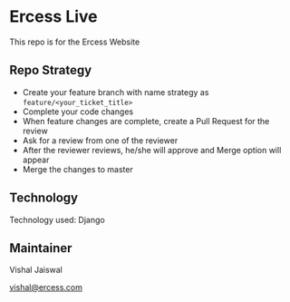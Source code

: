 # Ercess Live

This repo is for the Ercess Website

## Repo Strategy

* Create your feature branch with name strategy as `feature/<your_ticket_title>`
* Complete your code changes
* When feature changes are complete, create a Pull Request for the review
* Ask for a review from one of the reviewer
* After the reviewer reviews, he/she will approve and Merge option will appear
* Merge the changes to master

## Technology
Technology used: Django

## Maintainer
Vishal Jaiswal

vishal@ercess.com
